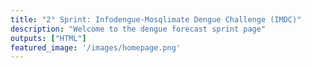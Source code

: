 ```yaml
---
title: "2° Sprint: Infodengue-Mosqlimate Dengue Challenge (IMDC)"
description: "Welcome to the dengue forecast sprint page"
outputs: ["HTML"]
featured_image: '/images/homepage.png'
---
```


